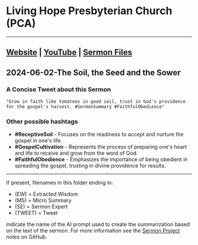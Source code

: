 # Living Hope Presbyterian Church (PCA)

___

## [Website](https://www.livinghopepresbyterian.org/) | [YouTube](https://www.youtube.com/@LivingHopePresbyterianChurch) | [Sermon Files](https://github.com/jobian-ai/LHP-Sermons/tree/f541cdd7fade61b0d743fa669909c2fa05a46ba1/sermons/24-01-28)

## 2024-06-02-The Soil, the Seed and the Sower

### A Concise Tweet about this Sermon

```"Grow in faith like tomatoes in good soil, trust in God's providence for the gospel's harvest. #SermonSummary #FaithfulObedience"```

### Other possible hashtags

- **#ReceptiveSoil** - Focuses on the readiness to accept and nurture the gospel in one's life.
- **#GospelCultivation** - Represents the process of preparing one's heart and life to receive and grow from the word of God.
- **#FaithfulObedience** - Emphasizes the importance of being obedient in spreading the gospel, trusting in divine providence for results.
___

If present, filenames in this folder ending in:

- (EW) = Extracted Wisdom
- (MS) = Micro Summary
- (SE) =  Sermon Expert
- (TWEET) = Tweet

indicate the name of the AI prompt used to create the summarization based on the text of the sermon.  For more information see the [Sermon Project](https://github.com/jobian-ai/LHP-Sermons/tree/main) notes on GitHub.